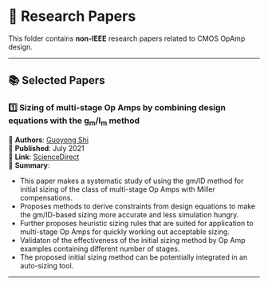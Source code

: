 # 📄 Research Papers  

This folder contains **non-IEEE** research papers related to CMOS OpAmp design.  

---

## 📚 Selected Papers  

### **1️⃣ Sizing of multi-stage Op Amps by combining design equations with the g<sub>m</sub>/I<sub>m</sub> method**  

📌 **Authors**: [Guoyong Shi](https://ieeexplore.ieee.org/author/37267099200)  
📅 **Published**: July 2021  
🔗 **Link**: [ScienceDirect](https://www.sciencedirect.com/science/article/pii/S0167926021000316)  
📄 **Summary**:  
- This paper makes a systematic study of using the gm/ID method for initial sizing of the class of multi-stage Op Amps with Miller compensations.  
- Proposes methods to derive constraints from design equations to make the gm/ID-based sizing more accurate and less simulation hungry.  
- Further proposes heuristic sizing rules that are suited for application to multi-stage Op Amps for quickly working out acceptable sizing.  
- Validaton of the effectiveness of the initial sizing method by Op Amp examples containing different number of stages.  
- The proposed initial sizing method can be potentially integrated in an auto-sizing tool.  

---